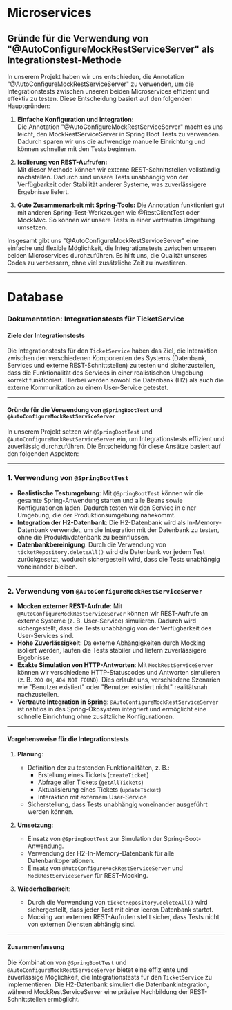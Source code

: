 # Microservices
## Gründe für die Verwendung von "@AutoConfigureMockRestServiceServer" als Integrationstest-Methode

In unserem Projekt haben wir uns entschieden, die Annotation "@AutoConfigureMockRestServiceServer" zu verwenden, um die Integrationstests zwischen unseren beiden Microservices effizient und effektiv zu testen. Diese Entscheidung basiert auf den folgenden Hauptgründen:

1. **Einfache Konfiguration und Integration:**  
   Die Annotation "@AutoConfigureMockRestServiceServer" macht es uns leicht, den MockRestServiceServer in Spring Boot Tests zu verwenden. Dadurch sparen wir uns die aufwendige manuelle Einrichtung und können schneller mit den Tests beginnen.   


2. **Isolierung von REST-Aufrufen:**  
   Mit dieser Methode können wir externe REST-Schnittstellen vollständig nachstellen. Dadurch sind unsere Tests unabhängig von der Verfügbarkeit oder Stabilität anderer Systeme, was zuverlässigere Ergebnisse liefert.


3. **Gute Zusammenarbeit mit Spring-Tools:**
   Die Annotation funktioniert gut mit anderen Spring-Test-Werkzeugen wie @RestClientTest oder MockMvc. So können wir unsere Tests in einer vertrauten Umgebung umsetzen.

Insgesamt gibt uns "@AutoConfigureMockRestServiceServer" eine einfache und flexible Möglichkeit, die Integrationstests zwischen unseren beiden Microservices durchzuführen. Es hilft uns, die Qualität unseres Codes zu verbessern, ohne viel zusätzliche Zeit zu investieren.

----

# Database

### Dokumentation: Integrationstests für TicketService

#### **Ziele der Integrationstests**
Die Integrationstests für den `TicketService` haben das Ziel, die Interaktion zwischen den verschiedenen Komponenten des Systems (Datenbank, Services und externe REST-Schnittstellen) zu testen und sicherzustellen, dass die Funktionalität des Services in einer realistischen Umgebung korrekt funktioniert. Hierbei werden sowohl die Datenbank (H2) als auch die externe Kommunikation zu einem User-Service getestet.

---

#### **Gründe für die Verwendung von `@SpringBootTest` und `@AutoConfigureMockRestServiceServer`**

In unserem Projekt setzen wir `@SpringBootTest` und `@AutoConfigureMockRestServiceServer` ein, um Integrationstests effizient und zuverlässig durchzuführen. Die Entscheidung für diese Ansätze basiert auf den folgenden Aspekten:

---

### **1. Verwendung von `@SpringBootTest`**
- **Realistische Testumgebung**: Mit `@SpringBootTest` können wir die gesamte Spring-Anwendung starten und alle Beans sowie Konfigurationen laden. Dadurch testen wir den Service in einer Umgebung, die der Produktionsumgebung nahekommt.
- **Integration der H2-Datenbank**: Die H2-Datenbank wird als In-Memory-Datenbank verwendet, um die Integration mit der Datenbank zu testen, ohne die Produktivdatenbank zu beeinflussen.
- **Datenbankbereinigung**: Durch die Verwendung von `ticketRepository.deleteAll()` wird die Datenbank vor jedem Test zurückgesetzt, wodurch sichergestellt wird, dass die Tests unabhängig voneinander bleiben.

---

### **2. Verwendung von `@AutoConfigureMockRestServiceServer`**
- **Mocken externer REST-Aufrufe**: Mit `@AutoConfigureMockRestServiceServer` können wir REST-Aufrufe an externe Systeme (z. B. User-Service) simulieren. Dadurch wird sichergestellt, dass die Tests unabhängig von der Verfügbarkeit des User-Services sind.
- **Hohe Zuverlässigkeit**: Da externe Abhängigkeiten durch Mocking isoliert werden, laufen die Tests stabiler und liefern zuverlässigere Ergebnisse.
- **Exakte Simulation von HTTP-Antworten**: Mit `MockRestServiceServer` können wir verschiedene HTTP-Statuscodes und Antworten simulieren (z. B. `200 OK`, `404 NOT FOUND`). Dies erlaubt uns, verschiedene Szenarien wie "Benutzer existiert" oder "Benutzer existiert nicht" realitätsnah nachzustellen.
- **Vertraute Integration in Spring**: `@AutoConfigureMockRestServiceServer` ist nahtlos in das Spring-Ökosystem integriert und ermöglicht eine schnelle Einrichtung ohne zusätzliche Konfigurationen.

---

#### **Vorgehensweise für die Integrationstests**
1. **Planung**: 
   - Definition der zu testenden Funktionalitäten, z. B.:
     - Erstellung eines Tickets (`createTicket`)
     - Abfrage aller Tickets (`getAllTickets`)
     - Aktualisierung eines Tickets (`updateTicket`)
     - Interaktion mit externem User-Service
   - Sicherstellung, dass Tests unabhängig voneinander ausgeführt werden können.

2. **Umsetzung**:
   - Einsatz von `@SpringBootTest` zur Simulation der Spring-Boot-Anwendung.
   - Verwendung der H2-In-Memory-Datenbank für alle Datenbankoperationen.
   - Einsatz von `@AutoConfigureMockRestServiceServer` und `MockRestServiceServer` für REST-Mocking.

3. **Wiederholbarkeit**:
   - Durch die Verwendung von `ticketRepository.deleteAll()` wird sichergestellt, dass jeder Test mit einer leeren Datenbank startet.
   - Mocking von externen REST-Aufrufen stellt sicher, dass Tests nicht von externen Diensten abhängig sind.

---

#### **Zusammenfassung**
Die Kombination von `@SpringBootTest` und `@AutoConfigureMockRestServiceServer` bietet eine effiziente und zuverlässige Möglichkeit, die Integrationstests für den `TicketService` zu implementieren. Die H2-Datenbank simuliert die Datenbankintegration, während MockRestServiceServer eine präzise Nachbildung der REST-Schnittstellen ermöglicht.
